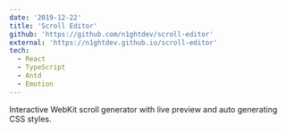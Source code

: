 ```yaml
---
date: '2019-12-22'
title: 'Scroll Editor'
github: 'https://github.com/n1ghtdev/scroll-editor'
external: 'https://n1ghtdev.github.io/scroll-editor'
tech:
  - React
  - TypeScript
  - Antd
  - Emotion
---
```


Interactive WebKit scroll generator with live preview and auto generating CSS
styles.
